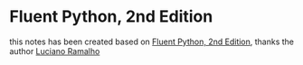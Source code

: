 # Fluent Python, 2nd Edition
this notes has been created based on [Fluent Python, 2nd Edition](https://learning.oreilly.com/library/view/fluent-python-2nd/9781492056348/), thanks the author [Luciano Ramalho](https://github.com/ramalho)
